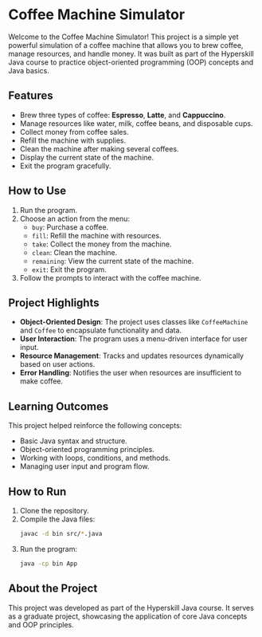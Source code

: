 # Coffee Machine Simulator

Welcome to the Coffee Machine Simulator! This project is a simple yet powerful simulation of a coffee machine that allows you to brew coffee, manage resources, and handle money. It was built as part of the Hyperskill Java course to practice object-oriented programming (OOP) concepts and Java basics.

## Features

- Brew three types of coffee: **Espresso**, **Latte**, and **Cappuccino**.
- Manage resources like water, milk, coffee beans, and disposable cups.
- Collect money from coffee sales.
- Refill the machine with supplies.
- Clean the machine after making several coffees.
- Display the current state of the machine.
- Exit the program gracefully.

## How to Use

1. Run the program.
2. Choose an action from the menu:
   - `buy`: Purchase a coffee.
   - `fill`: Refill the machine with resources.
   - `take`: Collect the money from the machine.
   - `clean`: Clean the machine.
   - `remaining`: View the current state of the machine.
   - `exit`: Exit the program.
3. Follow the prompts to interact with the coffee machine.

## Project Highlights

- **Object-Oriented Design**: The project uses classes like `CoffeeMachine` and `Coffee` to encapsulate functionality and data.
- **User Interaction**: The program uses a menu-driven interface for user input.
- **Resource Management**: Tracks and updates resources dynamically based on user actions.
- **Error Handling**: Notifies the user when resources are insufficient to make coffee.

## Learning Outcomes

This project helped reinforce the following concepts:
- Basic Java syntax and structure.
- Object-oriented programming principles.
- Working with loops, conditions, and methods.
- Managing user input and program flow.

## How to Run

1. Clone the repository.
2. Compile the Java files:
   ```bash
   javac -d bin src/*.java
   ```
3. Run the program:
   ```bash
   java -cp bin App
   ```

## About the Project

This project was developed as part of the Hyperskill Java course. It serves as a graduate project, showcasing the application of core Java concepts and OOP principles.
